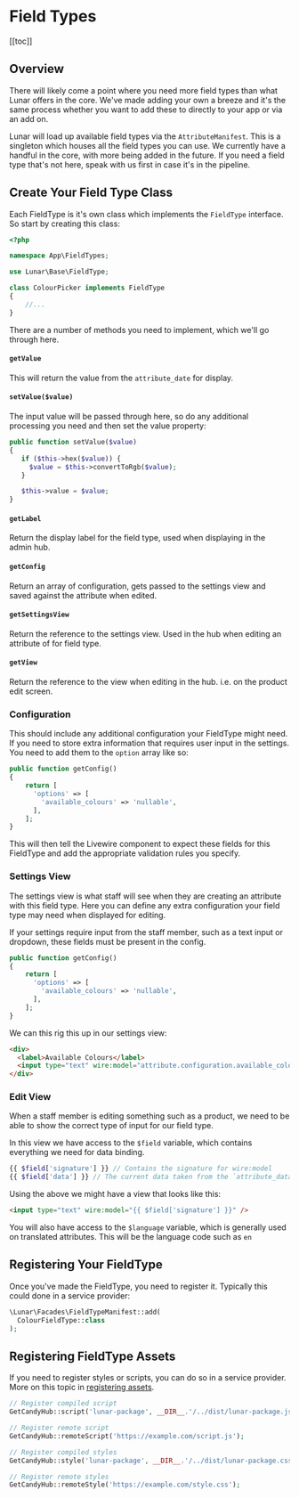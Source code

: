 # Field Types

[[toc]]

## Overview

There will likely come a point where you need more field types than what Lunar offers in the core. We've made adding your own a breeze and it's the same process whether you want to add these to directly to your app or via an add on.


Lunar will load up available field types via the `AttributeManifest`. This is a singleton which houses all the field types you can use. We currently have a handful in the core, with more being added in the future. If you need a field type that's not here, speak with us first in case it's in the pipeline.

## Create Your Field Type Class

Each FieldType is it's own class which implements the `FieldType` interface. So start by creating this class:

```php
<?php

namespace App\FieldTypes;

use Lunar\Base\FieldType;

class ColourPicker implements FieldType
{
    //...
}
```

There are a number of methods you need to implement, which we'll go through here.

#### `getValue`

This will return the value from the `attribute_date` for display.

#### `setValue($value)`

The input value will be passed through here, so do any additional processing you need and then set the value property:

```php
public function setValue($value)
{
   if ($this->hex($value)) {
     $value = $this->convertToRgb($value);
   }

   $this->value = $value;
}
```

#### `getLabel`

Return the display label for the field type, used when displaying in the admin hub.

#### `getConfig`

Return an array of configuration, gets passed to the settings view and saved against the attribute when edited.


#### `getSettingsView`

Return the reference to the settings view. Used in the hub when editing an attribute of for field type.

#### `getView`

Return the reference to the view when editing in the hub. i.e. on the product edit screen.

### Configuration

This should include any additional configuration your FieldType might need. If you need to store extra information that requires user input in the settings. You need to add them to the `option` array like so:

```php
public function getConfig()
{
    return [
      'options' => [
        'available_colours' => 'nullable',
      ],
    ];
}
```

This will then tell the Livewire component to expect these fields for this FieldType and add the appropriate validation rules you specify.

### Settings View

The settings view is what staff will see when they are creating an attribute with this field type. Here you can define any extra configuration your field type may need when displayed for editing.

If your settings require input from the staff member, such as a text input or dropdown, these fields must be present in the config.

```php
public function getConfig()
{
    return [
      'options' => [
        'available_colours' => 'nullable',
      ],
    ];
}
```

We can this rig this up in our settings view:

```html
<div>
  <label>Available Colours</label>
  <input type="text" wire:model="attribute.configuration.available_colours" />
</div>
```

### Edit View

When a staff member is editing something such as a product, we need to be able to show the correct type of input for our field type.

In this view we have access to the `$field` variable, which contains everything we need for data binding.

```php
{{ $field['signature'] }} // Contains the signature for wire:model
{{ $field['data'] }} // The current data taken from the `attribute_data` column
```

Using the above we might have a view that looks like this:

```html
<input type="text" wire:model="{{ $field['signature'] }}" />
```

You will also have access to the `$language` variable, which is generally used on translated attributes. This will be the language code such as `en`

## Registering Your FieldType

Once you've made the FieldType, you need to register it. Typically this could done in a service provider:

```php
\Lunar\Facades\FieldTypeManifest::add(
  ColourFieldType::class
);
```

## Registering FieldType Assets

If you need to register styles or scripts, you can do so in a service provider. More on this topic in [registering assets](/extending/assets).

```php
// Register compiled script
GetCandyHub::script('lunar-package', __DIR__.'/../dist/lunar-package.js');

// Register remote script
GetCandyHub::remoteScript('https://example.com/script.js');

// Register compiled styles
GetCandyHub::style('lunar-package', __DIR__.'/../dist/lunar-package.css');

// Register remote styles
GetCandyHub::remoteStyle('https://example.com/style.css');
```
